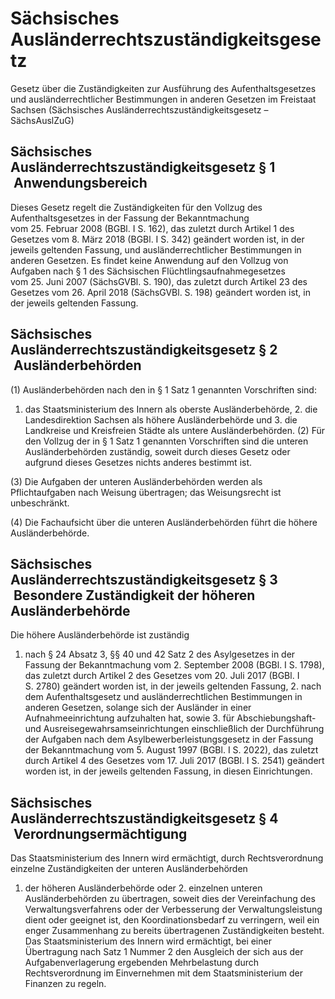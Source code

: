 # Sächsisches Ausländerrechtszuständigkeitsgesetz

Gesetz über die Zuständigkeiten zur Ausführung des Aufenthaltsgesetzes und ausländerrechtlicher Bestimmungen in anderen Gesetzen im Freistaat Sachsen (Sächsisches Ausländerrechtszuständigkeitsgesetz – SächsAuslZuG)

## Sächsisches Ausländerrechtszuständigkeitsgesetz § 1  Anwendungsbereich

Dieses Gesetz regelt die Zuständigkeiten für den Vollzug des Aufenthaltsgesetzes in der Fassung der Bekanntmachung vom 25. Februar 2008 (BGBl. I S. 162), das zuletzt durch Artikel 1 des Gesetzes vom 8. März 2018 (BGBl. I S. 342) geändert worden ist, in der jeweils geltenden Fassung, und ausländerrechtlicher Bestimmungen in anderen Gesetzen. Es findet keine Anwendung auf den Vollzug von Aufgaben nach § 1 des Sächsischen Flüchtlingsaufnahmegesetzes vom 25. Juni 2007 (SächsGVBl. S. 190), das zuletzt durch Artikel 23 des Gesetzes vom 26. April 2018 (SächsGVBl. S. 198) geändert worden ist, in der jeweils geltenden Fassung.


## Sächsisches Ausländerrechtszuständigkeitsgesetz § 2  Ausländerbehörden

(1) Ausländerbehörden nach den in § 1 Satz 1 genannten Vorschriften sind:

1. das Staatsministerium des Innern als oberste Ausländerbehörde, 2. die Landesdirektion Sachsen als höhere Ausländerbehörde und 3. die Landkreise und Kreisfreien Städte als untere Ausländerbehörden. (2) Für den Vollzug der in § 1 Satz 1 genannten Vorschriften sind die unteren Ausländerbehörden zuständig, soweit durch dieses Gesetz oder aufgrund dieses Gesetzes nichts anderes bestimmt ist.

(3) Die Aufgaben der unteren Ausländerbehörden werden als Pflichtaufgaben nach Weisung übertragen; das Weisungsrecht ist unbeschränkt.

(4) Die Fachaufsicht über die unteren Ausländerbehörden führt die höhere Ausländerbehörde.


## Sächsisches Ausländerrechtszuständigkeitsgesetz § 3  Besondere Zuständigkeit der höheren Ausländerbehörde

Die höhere Ausländerbehörde ist zuständig

1. nach § 24 Absatz 3, §§ 40 und 42 Satz 2 des Asylgesetzes in der Fassung der Bekanntmachung vom 2. September 2008 (BGBl. I S. 1798), das zuletzt durch Artikel 2 des Gesetzes vom 20. Juli 2017 (BGBl. I S. 2780) geändert worden ist, in der jeweils geltenden Fassung, 2. nach dem Aufenthaltsgesetz und ausländerrechtlichen Bestimmungen in anderen Gesetzen, solange sich der Ausländer in einer Aufnahmeeinrichtung aufzuhalten hat, sowie 3. für Abschiebungshaft- und Ausreisegewahrsamseinrichtungen einschließlich der Durchführung der Aufgaben nach dem Asylbewerberleistungsgesetz in der Fassung der Bekanntmachung vom 5. August 1997 (BGBl. I S. 2022), das zuletzt durch Artikel 4 des Gesetzes vom 17. Juli 2017 (BGBl. I S. 2541) geändert worden ist, in der jeweils geltenden Fassung, in diesen Einrichtungen. 
## Sächsisches Ausländerrechtszuständigkeitsgesetz § 4  Verordnungsermächtigung

Das Staatsministerium des Innern wird ermächtigt, durch Rechtsverordnung einzelne Zuständigkeiten der unteren Ausländerbehörden

1. der höheren Ausländerbehörde oder 2. einzelnen unteren Ausländerbehörden zu übertragen, soweit dies der Vereinfachung des Verwaltungsverfahrens oder der Verbesserung der Verwaltungsleistung dient oder geeignet ist, den Koordinationsbedarf zu verringern, weil ein enger Zusammenhang zu bereits übertragenen Zuständigkeiten besteht. Das Staatsministerium des Innern wird ermächtigt, bei einer Übertragung nach Satz 1 Nummer 2 den Ausgleich der sich aus der Aufgabenverlagerung ergebenden Mehrbelastung durch Rechtsverordnung im Einvernehmen mit dem Staatsministerium der Finanzen zu regeln.

